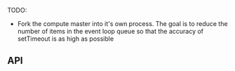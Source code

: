TODO:
* Fork the compute master into it's own process. The goal is to reduce the
  number of items in the event loop queue so that the accuracy of setTimeout
  is as high as possible


API
---

